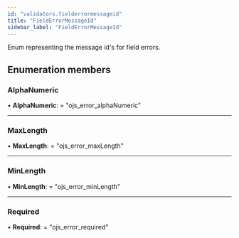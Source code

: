 ```yaml
---
id: "validators.fielderrormessageid"
title: "FieldErrorMessageId"
sidebar_label: "FieldErrorMessageId"
---
```


Enum representing the message id's for field errors.

## Enumeration members

###  AlphaNumeric

• **AlphaNumeric**: = "ojs_error_alphaNumeric"

___

###  MaxLength

• **MaxLength**: = "ojs_error_maxLength"

___

###  MinLength

• **MinLength**: = "ojs_error_minLength"

___

###  Required

• **Required**: = "ojs_error_required"
